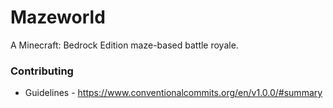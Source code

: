 # Mazeworld
 A Minecraft: Bedrock Edition maze-based battle royale.

### Contributing

- Guidelines - https://www.conventionalcommits.org/en/v1.0.0/#summary
